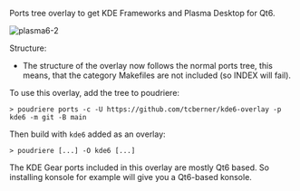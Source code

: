 Ports tree overlay to get KDE Frameworks and Plasma Desktop for Qt6.

![plasma6-2](https://github.com/tcberner/kde6-overlay/assets/1389031/91686e4f-1a4d-4277-8fad-cdf7c1bc3b78)


Structure:
* The structure of the overlay now follows the normal ports tree, this means,
  that the category Makefiles are not included (so INDEX will fail).


To use this overlay, add the tree to poudriere:

```
> poudriere ports -c -U https://github.com/tcberner/kde6-overlay -p kde6 -m git -B main
```

Then build with `kde6` added as an overlay:

```
> poudriere [...] -O kde6 [...]

```

The KDE Gear ports included in this overlay are mostly Qt6 based.  So installing konsole for example will give you a Qt6-based konsole.
